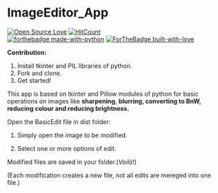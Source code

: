 # ImageEditor_App

[![Open Source Love](https://badges.frapsoft.com/os/v1/open-source.png?v=103)](https://github.com/ellerbrock/open-source-badges/)
[![HitCount](http://hits.dwyl.io/tushar-tyagi/ImageEditor_App.svg)](http://hits.dwyl.io/tushar-tyagi/ImageEditor_App)
<br>
[![forthebadge made-with-python](http://ForTheBadge.com/images/badges/made-with-python.svg)](https://www.python.org/)
[![ForTheBadge built-with-love](http://ForTheBadge.com/images/badges/built-with-love.svg)](https://www.python.org/)

**Contribution:**
1. Install tkinter and PIL libraries of python.
2. Fork and clone.
3. Get started!

This app is based on tkinter and Pillow modules of python for basic operations on images like **sharpening**, **blurring, converting to BnW, reducing colour and reducing brightness.**

Open the BasicEdit file in dist folder:

1. Simply open the image to be modified.

2. Select one or more options of edit.

Modified files are saved in your folder.(*Voilà!*)

(Each modification creates a new file, not all edits are mereged into one file.)
